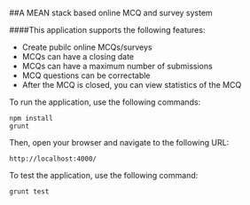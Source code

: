 ##A MEAN stack based online MCQ and survey system

####This application supports the following features:
- Create pubilc online MCQs/surveys
- MCQs can have a closing date
- MCQs can have a maximum number of submissions
- MCQ questions can be correctable
- After the MCQ is closed, you can view statistics of the MCQ

To run the application, use the following commands:

```
npm install
grunt
```

Then, open your browser and navigate to the following URL:

```
http://localhost:4000/
```

To test the application, use the following command:

```
grunt test
```
